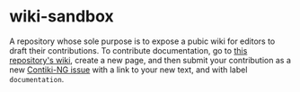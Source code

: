 # wiki-sandbox
A repository whose sole purpose is to expose a pubic wiki for editors to draft their contributions.
To contribute documentation, go to [this repository's wiki](https://github.com/contiki-ng/wiki-sandbox/wiki), create a new page, and then submit your contribution as a new [Contiki-NG issue](https://github.com/contiki-ng/contiki-ng/issues) with a link to your new text, and with label `documentation`.

